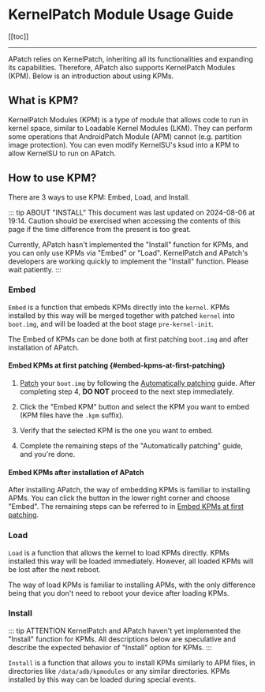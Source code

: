 # KernelPatch Module Usage Guide

[[toc]]

---

APatch relies on KernelPatch, inheriting all its functionalities and expanding its capabilities. Therefore, APatch also supports KernelPatch Modules (KPM). Below is an introduction about using KPMs.

## What is KPM?

KernelPatch Modules (KPM) is a type of module that allows code to run in kernel space, similar to Loadable Kernel Modules (LKM). They can perform some operations that AndroidPatch Module (APM) cannot (e.g. partition image protection). You can even modify KernelSU's ksud into a KPM to allow KernelSU to run on APatch.

## How to use KPM?

There are 3 ways to use KPM: Embed, Load, and Install.

::: tip ABOUT "INSTALL"
This document was last updated on 2024-08-06 at 19:14. Caution should be exercised when accessing the contents of this page if the time difference from the present is too great.

Currently, APatch hasn't implemented the "Install" function for KPMs, and you can only use KPMs via "Embed" or "Load". KernelPatch and APatch's developers are working quickly to implement the "Install" function. Please wait patiently.
:::

### Embed

`Embed` is a function that embeds KPMs directly into the `kernel`. KPMs installed by this way will be merged together with patched `kernel` into `boot.img`, and will be loaded at the boot stage `pre-kernel-init`.

The Embed of KPMs can be done both at first patching `boot.img` and after installation of APatch.

#### Embed KPMs at first patching {#embed-kpms-at-first-patching}

1. [Patch](/install#patch) your `boot.img` by following the [Automatically patching](/install#automatically-patching) guide. After completing step 4, **DO NOT** proceed to the next step immediately.

2. Click the "Embed KPM" button and select the KPM you want to embed (KPM files have the `.kpm` suffix).

3. Verify that the selected KPM is the one you want to embed.

4. Complete the remaining steps of the "Automatically patching" guide, and you're done.

#### Embed KPMs after installation of APatch

After installing APatch, the way of embedding KPMs is familiar to installing APMs. You can click the button in the lower right corner and choose "Embed". The remaining steps can be referred to in [Embed KPMs at first patching](/kpm-usage-guide#embed-kpms-at-first-patching).

### Load

`Load` is a function that allows the kernel to load KPMs directly. KPMs installed this way will be loaded immediately. However, all loaded KPMs will be lost after the next reboot.

The way of load KPMs is familiar to installing APMs, with the only difference being that you don't need to reboot your device after loading KPMs.

### Install

::: tip ATTENTION
KernelPatch and APatch haven't yet implemented the "Install" function for KPMs. All descriptions below are speculative and describe the expected behavior of "Install" option for KPMs.
:::

`Install` is a function that allows you to install KPMs similarly to APM files, in directories like `/data/adb/kpmodules` or any similar directories. KPMs installed by this way can be loaded during special events.
